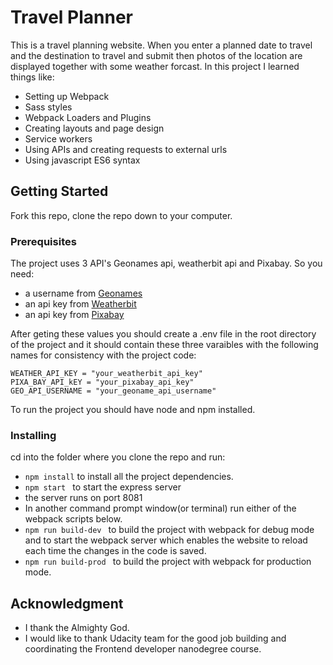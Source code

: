 # Travel Planner 
This is a travel planning website. When you enter a planned date to travel and the destination to travel and submit then photos of the location are displayed together with some weather forcast.
In this project I learned things like:
- Setting up Webpack
- Sass styles
- Webpack Loaders and Plugins
- Creating layouts and page design
- Service workers
- Using APIs and creating requests to external urls
- Using javascript ES6 syntax

## Getting Started
Fork this repo, clone the repo down to your computer.

### Prerequisites
The project uses 3 API's Geonames api, weatherbit api and Pixabay. So you need:
- a username from [Geonames](http://www.geonames.org/export/web-services.html)
- an api key from [Weatherbit](https://www.weatherbit.io/account/create)
- an api key from [Pixabay](https://pixabay.com/api/docs/)

After geting these values you should create a .env file in the root directory of the project and it should contain these three varaibles with the following names for consistency with the project code:
```
WEATHER_API_KEY = "your_weatherbit_api_key"
PIXA_BAY_API_kEY = "your_pixabay_api_key"
GEO_API_USERNAME = "your_geoname_api_username"
```
To run the project you should have node and npm installed.

### Installing
cd into the folder where you clone the repo and run:
- ``` npm install ``` to install all the project dependencies.
- ``` npm start  ``` to start the express server
- the server runs on port 8081
- In another command prompt window(or terminal) run either of the webpack scripts below. 
- ``` npm run build-dev  ``` to build the project with webpack for debug mode and to start the webpack server which enables the website to reload each time the changes in the code is saved. 
- ``` npm run build-prod  ``` to build the project with webpack for production mode.

## Acknowledgment
- I thank the Almighty God.
- I would like to thank Udacity team for the good job building and coordinating the Frontend developer nanodegree course. 
